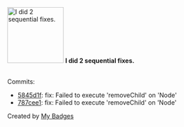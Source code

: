 <img src="https://my-badges.github.io/my-badges/fix-2.png" alt="I did 2 sequential fixes." title="I did 2 sequential fixes." width="128">
<strong>I did 2 sequential fixes.</strong>
<br><br>

Commits:

- <a href="https://github.com/EuDs63/postkid/commit/5845d1f3da6b67cf91fa305f670ab4c758749da8">5845d1f</a>: fix: Failed to execute 'removeChild' on 'Node'
- <a href="https://github.com/EuDs63/postkid/commit/787cee1c01442b9bc8ca2801688f55dad19b5cf1">787cee1</a>: fix: Failed to execute 'removeChild' on 'Node'


Created by <a href="https://github.com/my-badges/my-badges">My Badges</a>